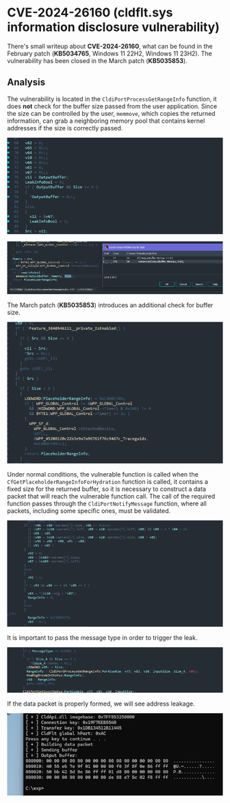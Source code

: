 # CVE-2024-26160 (cldflt.sys information disclosure vulnerability)

There's small writeup about **CVE-2024-26160**, what can be found in the February patch (**KB5034765**, Windows 11 22H2, Windows 11 23H2). The vulnerability has been closed in the March patch (**KB5035853**).

## Analysis

The vulnerability is located in the `CldiPortProcessGetRangeInfo` function, it does **not** check for the buffer size passed from the user application. Since the size can be controlled by the user, `memmove`, which copies the returned information, can grab a neighboring memory pool that contains kernel addresses if the size is correctly passed.

![no-check](img/no-check.png)

![vuln](img/vuln.png)

The March patch (**KB5035853**) introduces an additional check for buffer size.

![patch](img/patch.png)

Under normal conditions, the vulnerable function is called when the `CfGetPlaceholderRangeInfoForHydration` function is called, it contains a fixed size for the returned buffer, so it is necessary to construct a data packet that will reach the vulnerable function call. The call of the required function passes through the `CldiPortNotifyMessage` function, where all packets, including some specific ones, must be validated.

![packet-7](img/packet-7.png)

It is important to pass the message type in order to trigger the leak.

![call](img/call.png)

If the data packet is properly formed, we will see address leakage.

![leak](img/leak.png)
